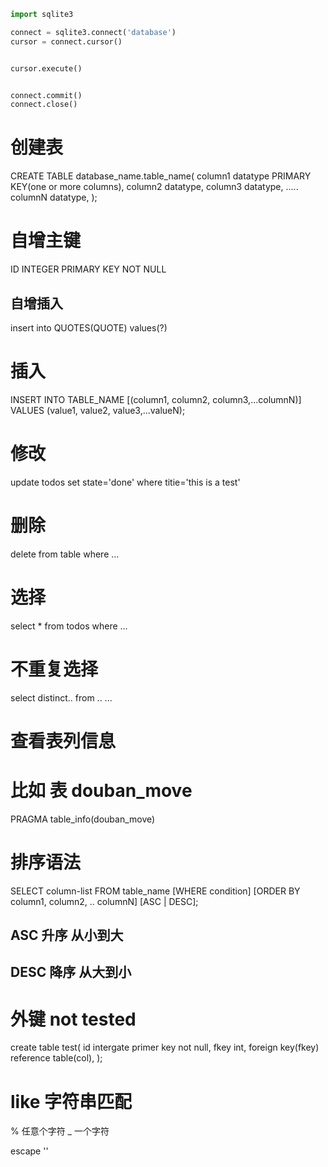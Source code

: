 ```python
import sqlite3

connect = sqlite3.connect('database')
cursor = connect.cursor()


cursor.execute()


connect.commit()
connect.close()
```

# 创建表
CREATE TABLE database_name.table_name(
   column1 datatype  PRIMARY KEY(one or more columns),
   column2 datatype,
   column3 datatype,
   .....
   columnN datatype,
);
# 自增主键
ID INTEGER PRIMARY KEY NOT NULL

## 自增插入
insert into QUOTES(QUOTE) values(?)


# 插入
INSERT INTO TABLE_NAME [(column1, column2, column3,...columnN)]  
VALUES (value1, value2, value3,...valueN);

# 修改
update todos set state='done' where titie='this is a test'

# 删除
delete from table where ...

# 选择
select * from todos where ...

# 不重复选择
select distinct.. from .. ...

# 查看表列信息
# 比如 表 douban_move
PRAGMA table_info(douban_move)

# 排序语法
SELECT column-list 
FROM table_name 
[WHERE condition] 
[ORDER BY column1, column2, .. columnN] [ASC | DESC];
## ASC 升序 从小到大
## DESC 降序 从大到小


# 外键 not tested
create table test(
    id intergate primer key not null,
    fkey int,
    foreign key(fkey) reference table(col),
);

# like 字符串匹配
% 任意个字符
_ 一个字符

escape '\'